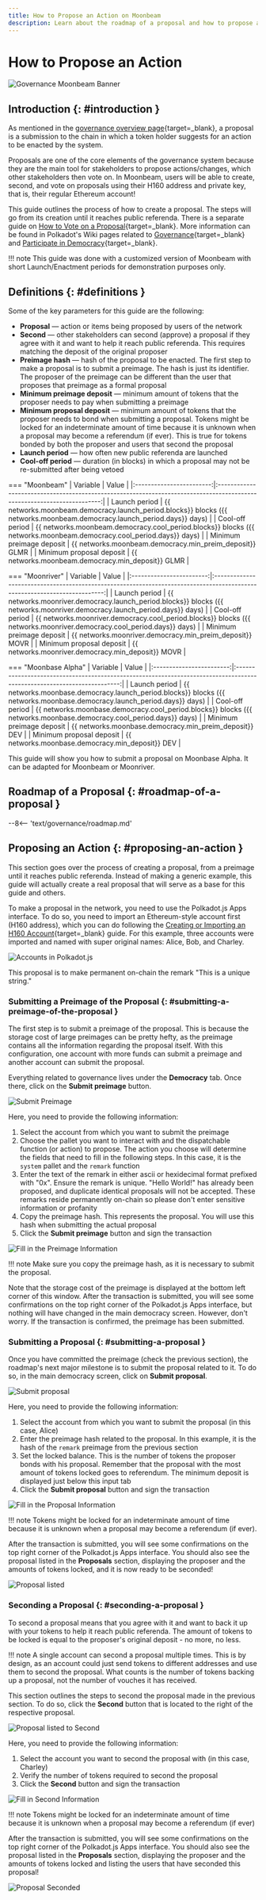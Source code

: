 ```yaml
---
title: How to Propose an Action on Moonbeam
description: Learn about the roadmap of a proposal and how to propose an action, send it to be voted on, and second a proposal on Moonbeam via governance features.
---
```


# How to Propose an Action

![Governance Moonbeam Banner](/images/tokens/governance/proposals/governance-proposal-banner.png)

## Introduction {: #introduction } 

As mentioned in the [governance overview page](/learn/features/governance/#definitions){target=_blank}, a proposal is a submission to the chain in which a token holder suggests for an action to be enacted by the system.

Proposals are one of the core elements of the governance system because they are the main tool for stakeholders to propose actions/changes, which other stakeholders then vote on. In Moonbeam, users will be able to create, second, and vote on proposals using their H160 address and private key, that is, their regular Ethereum account!

This guide outlines the process of how to create a proposal. The steps will go from its creation until it reaches public referenda. There is a separate guide on [How to Vote on a Proposal](/tokens/governance/voting/){target=_blank}. More information can be found in Polkadot's Wiki pages related to [Governance](https://wiki.polkadot.network/docs/learn-governance#council){target=_blank} and [Participate in Democracy](https://wiki.polkadot.network/docs/maintain-guides-democracy){target=_blank}.

!!! note
    This guide was done with a customized version of Moonbeam with short Launch/Enactment periods for demonstration purposes only.

## Definitions {: #definitions } 

Some of the key parameters for this guide are the following:

 - **Proposal** — action or items being proposed by users of the network
 - **Second** — other stakeholders can second (approve) a proposal if they agree with it and want to help it reach public referenda. This requires matching the deposit of the original proposer
 - **Preimage hash** — hash of the proposal to be enacted. The first step to make a proposal is to submit a preimage. The hash is just its identifier. The proposer of the preimage can be different than the user that proposes that preimage as a formal proposal
 - **Minimum preimage deposit** — minimum amount of tokens that the proposer needs to pay when submitting a preimage
 - **Minimum proposal deposit** — minimum amount of tokens that the proposer needs to bond when submitting a proposal. Tokens might be locked for an indeterminate amount of time because it is unknown when a proposal may become a referendum (if ever). This is true for tokens bonded by both the proposer and users that second the proposal
 - **Launch period** — how often new public referenda are launched
 - **Cool-off period** — duration (in blocks) in which a proposal may not be re-submitted after being vetoed

=== "Moonbeam"
    |         Variable         |                                                          Value                                                          |
    |:------------------------:|:-----------------------------------------------------------------------------------------------------------------------:|
    |      Launch period       | {{ networks.moonbeam.democracy.launch_period.blocks}} blocks ({{ networks.moonbeam.democracy.launch_period.days}} days) |
    |     Cool-off period      |   {{ networks.moonbeam.democracy.cool_period.blocks}} blocks ({{ networks.moonbeam.democracy.cool_period.days}} days)   |
    | Minimum preimage deposit |                                 {{ networks.moonbeam.democracy.min_preim_deposit}} GLMR                                 |
    | Minimum proposal deposit |                                    {{ networks.moonbeam.democracy.min_deposit}} GLMR                                    |

=== "Moonriver"
    |         Variable         |                                                           Value                                                           |
    |:------------------------:|:-------------------------------------------------------------------------------------------------------------------------:|
    |      Launch period       | {{ networks.moonriver.democracy.launch_period.blocks}} blocks ({{ networks.moonriver.democracy.launch_period.days}} days) |
    |     Cool-off period      |   {{ networks.moonriver.democracy.cool_period.blocks}} blocks ({{ networks.moonriver.democracy.cool_period.days}} days)   |
    | Minimum preimage deposit |                                 {{ networks.moonriver.democracy.min_preim_deposit}} MOVR                                  |
    | Minimum proposal deposit |                                    {{ networks.moonriver.democracy.min_deposit}} MOVR                                     |

=== "Moonbase Alpha"
    |         Variable         |                                                          Value                                                          |
    |:------------------------:|:-----------------------------------------------------------------------------------------------------------------------:|
    |      Launch period       | {{ networks.moonbase.democracy.launch_period.blocks}} blocks ({{ networks.moonbase.democracy.launch_period.days}} days) |
    |     Cool-off period      |   {{ networks.moonbase.democracy.cool_period.blocks}} blocks ({{ networks.moonbase.democracy.cool_period.days}} days)   |
    | Minimum preimage deposit |                                 {{ networks.moonbase.democracy.min_preim_deposit}} DEV                                  |
    | Minimum proposal deposit |                                    {{ networks.moonbase.democracy.min_deposit}} DEV                                     |


This guide will show you how to submit a proposal on Moonbase Alpha. It can be adapted for Moonbeam or Moonriver.

## Roadmap of a Proposal {: #roadmap-of-a-proposal } 

--8<-- 'text/governance/roadmap.md'

## Proposing an Action {: #proposing-an-action } 

This section goes over the process of creating a proposal, from a preimage until it reaches public referenda. Instead of making a generic example, this guide will actually create a real proposal that will serve as a base for this guide and others.

To make a proposal in the network, you need to use the Polkadot.js Apps interface. To do so, you need to import an Ethereum-style account first (H160 address), which you can do following the [Creating or Importing an H160 Account](/tokens/connect/polkadotjs/#creating-or-importing-an-h160-account){target=_blank} guide. For this example, three accounts were imported and named with super original names: Alice, Bob, and Charley.

![Accounts in Polkadot.js](/images/tokens/governance/proposals/proposals-1.png)

This proposal is to make permanent on-chain the remark "This is a unique string."

### Submitting a Preimage of the Proposal {: #submitting-a-preimage-of-the-proposal } 

The first step is to submit a preimage of the proposal. This is because the storage cost of large preimages can be pretty hefty, as the preimage contains all the information regarding the proposal itself. With this configuration, one account with more funds can submit a preimage and another account can submit the proposal.

Everything related to governance lives under the **Democracy** tab. Once there, click on the **Submit preimage** button.

![Submit Preimage](/images/tokens/governance/proposals/proposals-2.png)

Here, you need to provide the following information:

 1. Select the account from which you want to submit the preimage
 2. Choose the pallet you want to interact with and the dispatchable function (or action) to propose. The action you choose will determine the fields that need to fill in the following steps. In this case, it is the `system` pallet and the `remark` function
 3. Enter the text of the remark in either ascii or hexidecimal format prefixed with "0x". Ensure the remark is unique. "Hello World!" has already been proposed, and duplicate identical proposals will not be accepted. These remarks reside permanently on-chain so please don't enter sensitive information or profanity 
 4. Copy the preimage hash. This represents the proposal. You will use this hash when submitting the actual proposal
 5. Click the **Submit preimage** button and sign the transaction

![Fill in the Preimage Information](/images/tokens/governance/proposals/proposals-3.png)

!!! note
    Make sure you copy the preimage hash, as it is necessary to submit the proposal.

Note that the storage cost of the preimage is displayed at the bottom left corner of this window. After the transaction is submitted, you will see some confirmations on the top right corner of the Polkadot.js Apps interface, but nothing will have changed in the main democracy screen. However, don't worry. If the transaction is confirmed, the preimage has been submitted.

### Submitting a Proposal {: #submitting-a-proposal } 

Once you have committed the preimage (check the previous section), the roadmap's next major milestone is to submit the proposal related to it. To do so, in the main democracy screen, click on **Submit proposal**.

![Submit proposal](/images/tokens/governance/proposals/proposals-4.png)

Here, you need to provide the following information:

 1. Select the account from which you want to submit the proposal (in this case, Alice)
 2. Enter the preimage hash related to the proposal. In this example, it is the hash of the `remark` preimage from the previous section
 3. Set the locked balance. This is the number of tokens the proposer bonds with his proposal. Remember that the proposal with the most amount of tokens locked goes to referendum. The minimum deposit is displayed just below this input tab
 4. Click the **Submit proposal** button and sign the transaction

![Fill in the Proposal Information](/images/tokens/governance/proposals/proposals-5.png)

!!! note
    Tokens might be locked for an indeterminate amount of time because it is unknown when a proposal may become a referendum (if ever).

After the transaction is submitted, you will see some confirmations on the top right corner of the Polkadot.js Apps interface. You should also see the proposal listed in the **Proposals** section, displaying the proposer and the amounts of tokens locked, and it is now ready to be seconded!

![Proposal listed](/images/tokens/governance/proposals/proposals-6.png)

### Seconding a Proposal {: #seconding-a-proposal } 

To second a proposal means that you agree with it and want to back it up with your tokens to help it reach public referenda. The amount of tokens to be locked is equal to the proposer's original deposit - no more, no less.

!!! note
    A single account can second a proposal multiple times. This is by design, as an account could just send tokens to different addresses and use them to second the proposal. What counts is the number of tokens backing up a proposal, not the number of vouches it has received.

This section outlines the steps to second the proposal made in the previous section. To do so, click the **Second** button that is located to the right of the respective proposal.

![Proposal listed to Second](/images/tokens/governance/proposals/proposals-7.png)

Here, you need to provide the following information:

 1. Select the account you want to second the proposal with (in this case, Charley)
 2. Verify the number of tokens required to second the proposal
 3. Click the **Second** button and sign the transaction

![Fill in Second Information](/images/tokens/governance/proposals/proposals-8.png)

!!! note
    Tokens might be locked for an indeterminate amount of time because it is unknown when a proposal may become a referendum (if ever)

After the transaction is submitted, you will see some confirmations on the top right corner of the Polkadot.js Apps interface. You should also see the proposal listed in the **Proposals** section, displaying the proposer and the amounts of tokens locked and listing the users that have seconded this proposal!

![Proposal Seconded](/images/tokens/governance/proposals/proposals-9.png)

